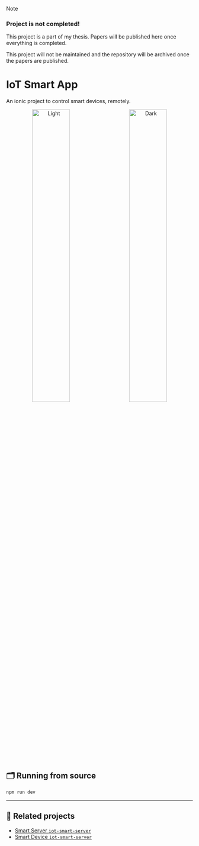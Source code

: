 > [!NOTE]
> ### Project is not completed!
> This project is a part of my thesis. Papers will be published here once everything is completed.
>
> This project will not be maintained and the repository will be archived once the papers are published.

# IoT Smart App

An ionic project to control smart devices, remotely.

<p align="center">
	<img alt="Light" src="https://github.com/user-attachments/assets/92a7635b-d314-4c47-8355-b4a16ea872e7" width="45%">
	&nbsp; &nbsp; &nbsp; &nbsp;
	<img alt="Dark" src="https://github.com/user-attachments/assets/a8dca70a-dad3-4ae8-9160-400f95d05db8" width="45%">
</p>

## 🗂 Running from source

```bash
npm run dev
```

---

## 🍊 Related projects

* [Smart Server `iot-smart-server`](https://github.com/Belikhun/iot-smart-server)
* [Smart Device `iot-smart-server`](https://github.com/Belikhun/iot-smart-device)
